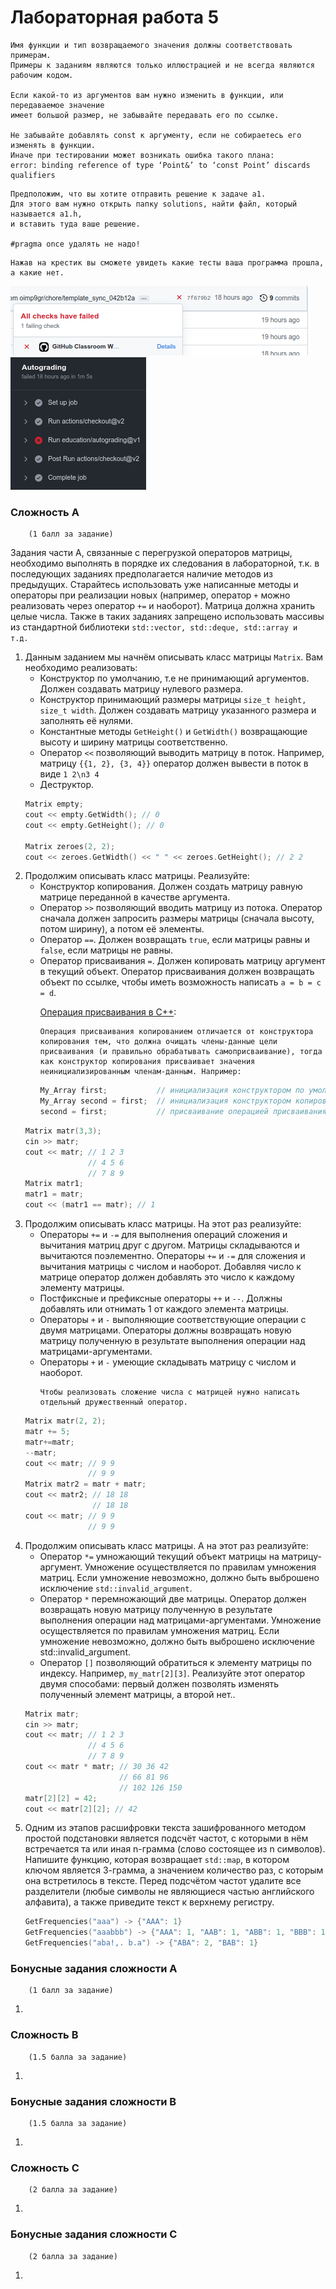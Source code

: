 # Лабораторная работа 5

    Имя функции и тип возвращаемого значения должны соответствовать примерам.
    Примеры к заданиям являются только иллюстрацией и не всегда являются рабочим кодом.

    Если какой-то из аргументов вам нужно изменить в функции, или передаваемое значение
    имеет большой размер, не забывайте передавать его по ссылке. 

    Не забывайте добавлять const к аргументу, если не собираетесь его изменять в функции.
    Иначе при тестировании может возникать ошибка такого плана:
    error: binding reference of type ‘Point&’ to ‘const Point’ discards qualifiers

```
Предположим, что вы хотите отправить решение к задаче а1.
Для этого вам нужно открыть папку solutions, найти файл, который называется a1.h,
и вставить туда ваше решение.
 
#pragma once удалять не надо!
```
```
Нажав на крестик вы сможете увидеть какие тесты ваша программа прошла, а какие нет.
```
![img_2.png](images/img_2.png)![img.png](images/img.png)

### Сложность A
        (1 балл за задание)
Задания части А, связанные с перегрузкой операторов матрицы, необходимо выполнять в порядке их следования в лабораторной, т.к. 
в последующих заданиях предполагается наличие методов из предыдущих.
Старайтесь использовать уже написанные методы и операторы при реализации новых 
(например, оператор <code>+</code> можно реализовать через оператор <code>+=</code> и наоборот).
Матрица должна хранить целые числа.
Также в таких заданиях запрещено использовать массивы из стандартной библиотеки <code>std::vector, std::deque, std::array и т.д.</code>
<ol>

<li>
Данным заданием мы начнём описывать класс матрицы <code>Matrix</code>. 
Вам необходимо реализовать:
<ul>
<li>Конструктор по умолчанию, т.е не принимающий аргументов. Должен создавать матрицу нулевого размера. </li>
<li>Конструктор принимающий размеры матрицы <code>size_t height, size_t width</code>. Должен создавать матрицу указанного размера
и заполнять её нулями. </li>
<li>Константные методы <code>GetHeight()</code> и <code>GetWidth()</code> возвращающие высоту и ширину матрицы соответственно.</li>
<li>Оператор <code><<</code> позволяющий выводить матрицу в поток.
Например, матрицу <code>{{1, 2}, {3, 4}}</code> оператор должен вывести в поток в виде <code>1 2\n3 4</code></li>

<li>Деструктор.</li>
</ul>

```c++
Matrix empty;
cout << empty.GetWidth(); // 0
cout << empty.GetHeight(); // 0

Matrix zeroes(2, 2);
cout << zeroes.GetWidth() << " " << zeroes.GetHeight(); // 2 2
```

</li>

<li>
Продолжим описывать класс матрицы. Реализуйте:
<ul>
<li>Конструктор копирования. Должен создать матрицу равную матрице переданной в качестве аргумента.</li>
<li>Оператор <code>>></code> позволяющий вводить матрицу из потока. Оператор сначала должен запросить 
размеры матрицы (сначала высоту, потом ширину), а потом её элементы.</li>
<li>Оператор <code>==</code>. Должен возвращать <code>true</code>, если матрицы равны и <code>false</code>, если матрицы не равны.</li>
<li>Оператор присваивания <code>=</code>.
Должен копировать матрицу аргумент в текущий объект. Оператор присваивания должен
возвращать объект по ссылке, чтобы иметь возможность написать <code>a = b = c = d</code>.

<a href="https://ru.wikipedia.org/wiki/%D0%9E%D0%BF%D0%B5%D1%80%D0%B0%D1%86%D0%B8%D1%8F_%D0%BF%D1%80%D0%B8%D1%81%D0%B2%D0%B0%D0%B8%D0%B2%D0%B0%D0%BD%D0%B8%D1%8F_%D0%B2_%D0%A1%2B%2B">Операция присваивания в С++</a>:

    Операция присваивания копированием отличается от конструктора копирования тем, что должна очищать члены-данные цели
    присваивания (и правильно обрабатывать самоприсваивание), тогда как конструктор копирования присваивает значения 
    неинициализированным членам-данным. Например:

```c++
My_Array first;           // инициализация конструктором по умолчанию
My_Array second = first;  // инициализация конструктором копирования
second = first;           // присваивание операцией присваивания копированием
```
</li>
</ul>

```c++
Matrix matr(3,3);
cin >> matr;
cout << matr; // 1 2 3
              // 4 5 6
              // 7 8 9
Matrix matr1;
matr1 = matr;
cout << (matr1 == matr); // 1
```
</li>


<li>
Продолжим описывать класс матрицы. На этот раз реализуйте:

<ul>
<li>
Операторы <code>+=</code> и <code>-=</code> для выполнения операций сложения и вычитания матриц друг с другом. 
Матрицы складываются и вычитаются поэлементно. Операторы <code>+=</code> и <code>-=</code> для сложения и вычитания матрицы с числом и наоборот. 
Добавляя число к матрице оператор должен добавлять это число к каждому элементу матрицы.
</li>
<li>
Постфиксные и префиксные операторы <code>++</code> и <code>--</code>. Должны добавлять или отнимать 1 от каждого элемента матрицы. 
</li>
<li>Операторы <code>+</code> и <code>-</code> выполняющие соответствующие операции с двумя матрицами. 
Операторы должны возвращать новую матрицу полученную в результате выполнения операции над матрицами-аргументами.</li>
<li>Операторы <code>+</code> и <code>-</code> умеющие складывать матрицу с числом и наоборот.</li>
        
    Чтобы реализовать сложение числа с матрицей нужно написать отдельный дружественный оператор.
</ul>

```c++
Matrix matr(2, 2);
matr += 5;
matr+=matr;
--matr;
cout << matr; // 9 9
              // 9 9
Matrix matr2 = matr + matr;
cout << matr2; // 18 18
               // 18 18
cout << matr; // 9 9
              // 9 9
```

</li>

<li>
Продолжим описывать класс матрицы. А на этот раз реализуйте:
<ul>
<li>Оператор <code>*=</code> умножающий текущий объект матрицы на матрицу-аргумент. Умножение осуществляется по 
правилам умножения матриц. Если умножение невозможно, должно быть выброшено исключение 
<code>std::invalid_argument</code>.</li>
<li>Оператор <code>*</code> перемножающий две матрицы. 
Оператор должен возвращать новую матрицу полученную в результате выполнения операции над матрицами-аргументами. Умножение осуществляется по 
правилам умножения матриц. Если умножение невозможно, должно быть выброшено исключение 
std::invalid_argument.</li>
<li>Оператор <code>[]</code> позволяющий обратиться к элементу матрицы по индексу. Например, <code>my_matr[2][3]</code>. 
Реализуйте этот оператор двумя способами: первый должен позволять изменять полученный элемент матрицы, а второй нет.</code>.
</li>
</ul>

```c++
Matrix matr;
cin >> matr;
cout << matr; // 1 2 3
              // 4 5 6
              // 7 8 9
cout << matr * matr; // 30 36 42
                     // 66 81 96
                     // 102 126 150
matr[2][2] = 42;
cout << matr[2][2]; // 42
```

</li>

<li>
Одним из этапов расшифровки текста зашифрованного методом простой подстановки является подсчёт частот, 
с которыми в нём встречается та или иная n-грамма (слово состоящее из n символов). 
Напишите функцию, которая возвращает <code>std::map</code>, в котором ключом является 3-грамма, а значением количество раз, с которым
она встретилось в тексте. Перед подсчётом частот удалите все разделители (любые символы не являющиеся частью английского алфавита), 
а также приведите текст к верхнему регистру.

```c++
GetFrequencies("aaa") -> {"AAA": 1}
GetFrequencies("aaabbb") -> {"AAA": 1, "AAB": 1, "ABB": 1, "BBB": 1}
GetFrequencies("aba!,. b.a") -> {"ABA": 2, "BAB": 1}
```

</li>


</ol>


### Бонусные задания сложности A
        (1 балл за задание)

<ol>

<li>
</li>

</ol>


### Сложность B
        (1.5 балла за задание)
<ol>

<li>
</li>

</ol>


### Бонусные задания сложности B
        (1.5 балла за задание)

<ol>

<li>
</li>

</ol>

### Сложность C
        (2 балла за задание)

<ol>
<li>
</li>
</ol>

### Бонусные задания сложности C
        (2 балла за задание)

<ol>
<li>
</li>
</ol>
